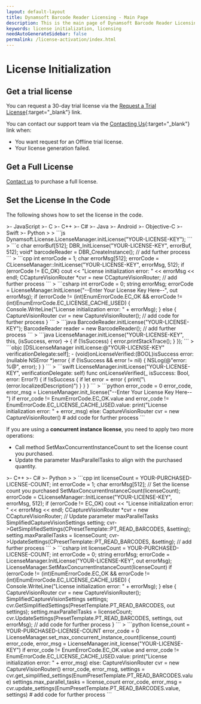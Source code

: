 ```yaml
---
layout: default-layout
title: Dynamsoft Barcode Reader Licensing - Main Page
description: This is the main page of Dynamsoft Barcode Reader Licensing.
keywords: license initialization, licensing
needAutoGenerateSidebar: false
permalink: /license-activation/index.html
---
```


# License Initialization

## Get a trial license

You can request a 30-day trial license via the [Request a Trial License](https://www.dynamsoft.com/customer/license/trialLicense?product=dbr&utm_source=docs){:target="_blank"} link.

You can contact our support team via the [Contacting Us](https://www.dynamsoft.com/contact/){:target="_blank"} link when:

- You want request for an Offline trial license.
- Your license generation failed.

## Get a Full License

<a href="https://www.dynamsoft.com/company/contact" target="_blank">Contact us</a> to purchase a full license.

## Set the License In the Code

The following shows how to set the license in the code.

<div class="sample-code-prefix template2"></div>
   >- JavaScript
   >- C
   >- C++
   >- C#
   >- Java
   >- Android
   >- Objective-C
   >- Swift
   >- Python
   >
> 
```js
Dynamsoft.License.LicenseManager.initLicense("YOUR-LICENSE-KEY");
```
> 
```c
  char errorBuf[512];
  DBR_InitLicense("YOUR-LICENSE-KEY", errorBuf, 512);
  void* barcodeReader = DBR_CreateInstance();
  // add further process
```
>
```cpp
    int errorCode = 1;
    char errorMsg[512];
    errorCode = CLicenseManager::InitLicense("YOUR-LICENSE-KEY", errorMsg, 512);
    if (errorCode != EC_OK)
        cout << "License initialization error: " << errorMsg << endl;
    CCaptureVisionRouter *cvr = new CCaptureVisionRouter;
    // add further process
```
>
```csharp
  int errorCode = 0;
  string errorMsg;
  errorCode = LicenseManager.InitLicense("--Enter Your License Key Here--", out errorMsg);
  if (errorCode != (int)EnumErrorCode.EC_OK && errorCode != (int)EnumErrorCode.EC_LICENSE_CACHE_USED)
  {
      Console.WriteLine("License initialization error: " + errorMsg);
  }
  else
  {
      CaptureVisionRouter cvr = new CaptureVisionRouter();
      // add code for further process
  }
```
>
```java
  BarcodeReader.initLicense("YOUR-LICENSE-KEY");
  BarcodeReader reader = new BarcodeReader();
  // add further process
```
>
```java
LicenseManager.initLicense("YOUR-LICENSE-KEY", this, (isSuccess, error) -> {
   if (!isSuccess) {
          error.printStackTrace();
   }
});
```
>
```objc
[DSLicenseManager initLicense:@"YOUR-LICENSE-KEY" verificationDelegate:self];
- (void)onLicenseVerified:(BOOL)isSuccess error:(nullable NSError *)error {
    if (!isSuccess && error != nil) {
        NSLog(@"error: %@", error);
    }
}
```
>
```swift
LicenseManager.initLicense("YOUR-LICENSE-KEY", verificationDelegate: self)
func onLicenseVerified(_ isSuccess: Bool, error: Error?) {
   if !isSuccess {
          if let error = error {
             print("\(error.localizedDescription)")
          }
   }
}
```
>
```python
error_code = 0
error_code, error_msg = LicenseManager.init_license("--Enter Your License Key Here--")
if error_code != EnumErrorCode.EC_OK.value and error_code != EnumErrorCode.EC_LICENSE_CACHE_USED.value:
    print("License initialization error: " + error_msg)
else:
    CaptureVisionRouter cvr = new CaptureVisionRouter()
    # add code for further process
```

If you are using a **concurrent instance license**, you need to apply two more operations:

* Call method SetMaxConcurrentInstanceCount to set the license count you purchased.
* Update the parameter MaxParallelTasks to align with the purchased quantity.

<div class="sample-code-prefix template2"></div>
   >- C++
   >- C#
   >- Python
   >
>
```cpp
    int licenseCount = YOUR-PURCHASED-LICENSE-COUNT;
    int errorCode = 1;
    char errorMsg[512];
    // Set the license count you purchased
    SetMaxConcurrentInstanceCount(licenseCount);
    errorCode = CLicenseManager::InitLicense("YOUR-LICENSE-KEY", errorMsg, 512);
    if (errorCode != EC_OK)
        cout << "License initialization error: " << errorMsg << endl;
    CCaptureVisionRouter *cvr = new CCaptureVisionRouter;
    // Update parameter maxParallelTasks
    SimplifiedCaptureVisionSettings setting;
    cvr->GetSimplifiedSettings(CPresetTemplate::PT_READ_BARCODES, &setting);
    setting.maxParallelTasks = licenseCount;
    cvr->UpdateSettings(CPresetTemplate::PT_READ_BARCODES, &setting);
    // add further process
```
>
```csharp
    int licenseCount = YOUR-PURCHASED-LICENSE-COUNT;
    int errorCode = 0;
    string errorMsg;
    errorCode = LicenseManager.InitLicense("YOUR-LICENSE-KEY", out errorMsg);
    LicenseManager.SetMaxConcurrentInstanceCount(licenseCount)
    if (errorCode != (int)EnumErrorCode.EC_OK && errorCode != (int)EnumErrorCode.EC_LICENSE_CACHE_USED)
    {
        Console.WriteLine("License initialization error: " + errorMsg);
    }
    else
    {
        CaptureVisionRouter cvr = new CaptureVisionRouter();
        SimplifiedCaptureVisionSettings settings;
        cvr.GetSimplifiedSettings(PresetTemplate.PT_READ_BARCODES, out settings);
        setting.maxParallelTasks = licenseCount;
        cvr.UpdateSettings(PresetTemplate.PT_READ_BARCODES, settings, out errorMsg);
        // add code for further process
    }
```
>
```python
license_count = YOUR-PURCHASED-LICENSE-COUNT
error_code = 0
LicenseManager.set_max_concurrent_instance_count(license_count)
error_code, error_msg = LicenseManager.init_license("YOUR-LICENSE-KEY")
if error_code != EnumErrorCode.EC_OK.value and error_code != EnumErrorCode.EC_LICENSE_CACHE_USED.value:
    print("License initialization error: " + error_msg)
else:
    CaptureVisionRouter cvr = new CaptureVisionRouter()
    error_code, error_msg, settings = cvr.get_simplified_settings(EnumPresetTemplate.PT_READ_BARCODES.value)
    settings.max_parallel_tasks = license_count
    error_code, error_msg = cvr.update_settings(EnumPresetTemplate.PT_READ_BARCODES.value, settings)
    # add code for further process
```
